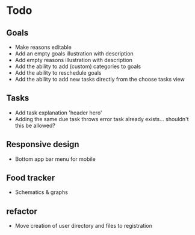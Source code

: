 # Todo

## Goals

- Make reasons editable
- Add an empty goals illustration with description
- Add empty reasons illustration with description
- Add the ability to add (custom) categories to goals
- Add the ability to reschedule goals
- Add the ability to add new tasks directly from the choose tasks view

## Tasks

- Add task explanation 'header hero'
- Adding the same due task throws error task already exists... shouldn't this be allowed?


## Responsive design

- Bottom app bar menu for mobile


## Food tracker

- Schematics & graphs


## refactor

- Move creation of user directory and files to registration